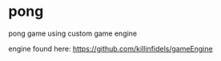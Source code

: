 # pong
pong game using custom game engine 

engine found here: https://github.com/killinfidels/gameEngine
